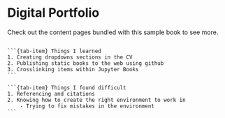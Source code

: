 # Digital Portfolio

Check out the content pages bundled with this sample book to see more.

```{tableofcontents}
```
````{tab-set}
```{tab-item} Things I learned
1. Creating dropdowns sections in the CV
2. Publishing static books to the web using github
3. Crosslinking items within Jupyter Books
```

```{tab-item} Things I found difficult
1. Referencing and citations
2. Knowing how to create the right environment to work in
    - Trying to fix mistakes in the environment
```
````
